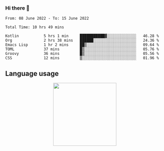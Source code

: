 ### Hi there 👋

<!--
**xandeer/xandeer** is a ✨ _special_ ✨ repository because its `README.md` (this file) appears on your GitHub profile.

Here are some ideas to get you started:

- 🔭 I’m currently working on ...
- 🌱 I’m currently learning ...
- 👯 I’m looking to collaborate on ...
- 🤔 I’m looking for help with ...
- 💬 Ask me about ...
- 📫 How to reach me: ...
- 😄 Pronouns: ...
- ⚡ Fun fact: ...
-->

<!--START_SECTION:waka-->

```text
From: 08 June 2022 - To: 15 June 2022

Total Time: 10 hrs 49 mins

Kotlin           5 hrs 1 min     ███████████▓░░░░░░░░░░░░░   46.28 %
Org              2 hrs 38 mins   ██████░░░░░░░░░░░░░░░░░░░   24.36 %
Emacs Lisp       1 hr 2 mins     ██▒░░░░░░░░░░░░░░░░░░░░░░   09.64 %
TOML             37 mins         █▒░░░░░░░░░░░░░░░░░░░░░░░   05.76 %
Groovy           36 mins         █▒░░░░░░░░░░░░░░░░░░░░░░░   05.56 %
CSS              12 mins         ▒░░░░░░░░░░░░░░░░░░░░░░░░   01.96 %
```

<!--END_SECTION:waka-->

## Language usage

<div align="center">
    <img height="200px" src="https://github-readme-stats.vercel.app/api/top-langs/?username=xandeer&layout=compact"/>
</div>
